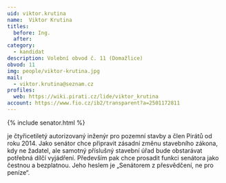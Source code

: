 ```yaml
---
uid: viktor.krutina
name:  Viktor Krutina
titles:
  before: Ing.
  after:
category:
  - kandidat
description: Volební obvod č. 11 (Domažlice)
obvod: 11
img: people/viktor-krutina.jpg 
mail:
  - viktor.krutina@seznam.cz 
profiles:
  web: https://wiki.pirati.cz/lide/viktor_krutina 
account: https://www.fio.cz/ib2/transparent?a=2501172811 
---
```


{% include senator.html %} 

je čtyřicetiletý autorizovaný inženýr pro pozemní stavby a člen Pirátů od roku 2014. Jako senátor chce připravit zásadní změnu stavebního zákona, kdy ne žadatel, ale samotný příslušný stavební úřad bude obstarávat potřebná dílčí vyjádření. Především pak chce prosadit funkci senátora jako čestnou a bezplatnou. Jeho heslem je „Senátorem z přesvědčení, ne pro peníze“.
